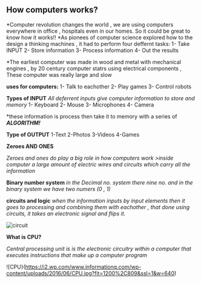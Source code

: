 ## How computers works?
*Computer revolution changes the world , we are using computers everywhere in office , hospitals even in our homes. So it could be great to know how it works!!
*As pionees of computer science</b> explored how to the design a thinking machines , it had to perform four deffernt tasks:
1- Take INPUT
2- Store information
3- Process information
4- Out the results

*The earliest computer was made in wood and metal with mechanical engines , by 20 century computer statrs using electrical components , These computer was really large and slow

**uses for computers:**
1- Talk to eachother
2- Play games
3- Control robots

**Types of INPUT**
*All deferrent inputs give computer information to store and memory*
1- Keyboard
2- Mouse
3- Microphones
4- Camera
  
*these information is process then take it to memory with a series of ***ALGORITHM!***

**Type of OUTPUT**
1-Text
2-Photos
3-Videos
4-Games

**Zeroes AND ONES**

*Zeroes and ones do play a big role in how computers work >inside computer a large amount of electric wires and circuits which carry all the information*

**Binary number system**
*in the Decimal no. system there nine no. and in the binary system we have two numers (0 , 1)*

**circuits and logic**
*when the information inputs by input elements then it goes to processing and combining them with eachother , that done using circuits, it takes an electronic signal and flips it.*

![circuit](https://c8.alamy.com/comp/AKNFEX/digital-close-up-photograph-of-the-insides-of-a-computer-circuit-board-AKNFEX.jpg)

**What is CPU?**

*Central processing unit is is the electronic circuitry within a computer that executes instructions that make up a computer program*

![CPU}(https://i2.wp.com/www.informationq.com/wp-content/uploads/2016/06/CPU.jpg?fit=1200%2C809&ssl=1&w=640)
   
